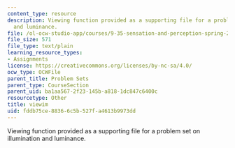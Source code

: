 ```yaml
---
content_type: resource
description: Viewing function provided as a supporting file for a problem set on illumination
  and luminance.
file: /ol-ocw-studio-app/courses/9-35-sensation-and-perception-spring-2009/fddb75ce88366c5b527fa4613b9973dd_viewim.m
file_size: 571
file_type: text/plain
learning_resource_types:
- Assignments
license: https://creativecommons.org/licenses/by-nc-sa/4.0/
ocw_type: OCWFile
parent_title: Problem Sets
parent_type: CourseSection
parent_uid: ba1aa567-2f23-145b-a818-1dc847c6400c
resourcetype: Other
title: viewim
uid: fddb75ce-8836-6c5b-527f-a4613b9973dd
---
```

Viewing function provided as a supporting file for a problem set on illumination and luminance.